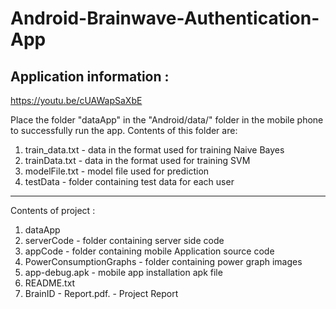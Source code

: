 # Android-Brainwave-Authentication-App

Application information :
--------------------------

https://youtu.be/cUAWapSaXbE



Place the folder "dataApp" in the "Android/data/" folder in the mobile phone to successfully run the app.
Contents of this folder are:
1. train_data.txt       - data in the format used for training Naive Bayes
2. trainData.txt 	- data in the format used for training SVM
3. modelFile.txt 	- model file used for prediction
4. testData	        - folder containing test data for each user

------------------------------------------------------------------

Contents of project :
1. dataApp
2. serverCode 	           - folder containing server side code
3. appCode 		   - folder containing mobile Application source code
4. PowerConsumptionGraphs  - folder containing power graph images
5. app-debug.apk           - mobile app installation apk file
6. README.txt
7. BrainID - Report.pdf.   - Project Report
